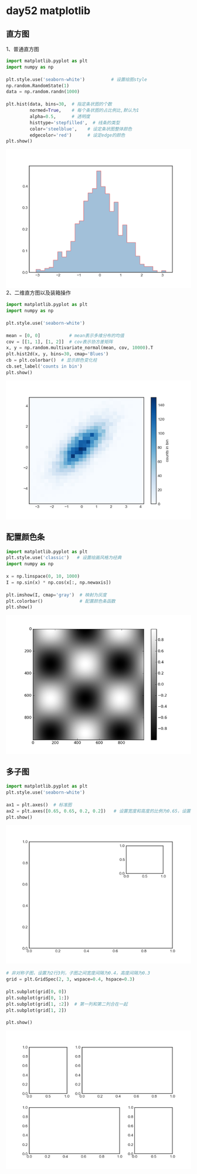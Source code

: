 # day52 matplotlib
## 直方图
1、普通直方图
```python
import matplotlib.pyplot as plt
import numpy as np

plt.style.use('seaborn-white')          # 设置绘图style
np.random.RandomState(1)
data = np.random.randn(1000)

plt.hist(data, bins=30,  # 指定条状图的个数
         normed=True,    # 每个条状图的占比例比,默认为1
         alpha=0.5,      # 透明度
         histtype='stepfilled',  # 线条的类型
         color='steelblue',    # 设定条状图整体颜色
         edgecolor='red')      # 设定edge的颜色
plt.show()
```
![tu1](https://github.com/gravitymxb/100Days_Of_ML_MXB/blob/master/52.1.png)
2、二维直方图以及装箱操作

```python
import matplotlib.pyplot as plt
import numpy as np

plt.style.use('seaborn-white')

mean = [0, 0]           # mean表示多维分布的均值
cov = [[1, 1], [1, 2]]  # cov表示协方差矩阵
x, y = np.random.multivariate_normal(mean, cov, 10000).T 
plt.hist2d(x, y, bins=30, cmap='Blues')
cb = plt.colorbar()  # 显示颜色变化柱
cb.set_label('counts in bin')
plt.show()
```
![tu2](https://github.com/gravitymxb/100Days_Of_ML_MXB/blob/master/52.2.png)
## 配置颜色条
```python
import matplotlib.pyplot as plt
plt.style.use('classic')   # 设置绘画风格为经典
import numpy as np

x = np.linspace(0, 10, 1000)
I = np.sin(x) * np.cos(x[:, np.newaxis])

plt.imshow(I, cmap='gray')  # 映射为灰度
plt.colorbar()              # 配置颜色条函数
plt.show()
```
![tu3](https://github.com/gravitymxb/100Days_Of_ML_MXB/blob/master/52.3.png)
## 多子图 
```python
import matplotlib.pyplot as plt
plt.style.use('seaborn-white')

ax1 = plt.axes()  # 标准图
ax2 = plt.axes([0.65, 0.65, 0.2, 0.2])   # 设置宽度和高度的比例为0.65，设置轴的0.2比例
plt.show()
```
![tu4](https://github.com/gravitymxb/100Days_Of_ML_MXB/blob/master/52.4.png)
```python
# 非对称子图，设置为2行3列，子图之间宽度间隔为0.4，高度间隔为0.3
grid = plt.GridSpec(2, 3, wspace=0.4, hspace=0.3)

plt.subplot(grid[0, 0])
plt.subplot(grid[0, 1:])
plt.subplot(grid[1, :2])  # 第一列和第二列合在一起
plt.subplot(grid[1, 2])

plt.show()
```
![tu5](https://github.com/gravitymxb/100Days_Of_ML_MXB/blob/master/52.5.png)
